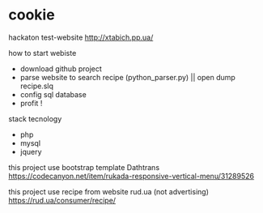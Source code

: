# cookie
hackaton test-website
http://xtabich.pp.ua/

how to start webiste
- download github project 
- parse website to search recipe (python_parser.py) || open dump recipe.slq
- config sql database
- profit !

stack tecnology
- php
- mysql
- jquery

this project use bootstrap template Dathtrans
https://codecanyon.net/item/rukada-responsive-vertical-menu/31289526

this project use recipe from website rud.ua (not advertising)
https://rud.ua/consumer/recipe/



